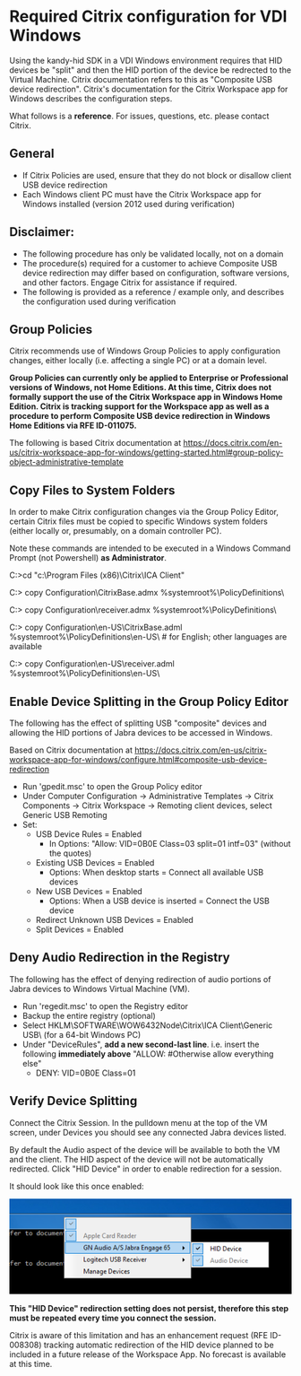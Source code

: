 # Required Citrix configuration for VDI Windows

Using the kandy-hid SDK in a VDI Windows environment requires that HID devices be "split" and then the HID portion of the device be redrected to the Virtual Machine. Citrix documentation refers to this as "Composite USB device redirection". Citrix's documentation for the Citrix Workspace app for Windows describes the configuration steps.

What follows is a **reference**. For issues, questions, etc. please contact Citrix. 

## General
- If Citrix Policies are used, ensure that they do not block or disallow client USB device redirection
- Each Windows client PC must have the Citrix Workspace app for Windows installed (version 2012 used during verification)

## Disclaimer: 
- The following procedure has only be validated locally, not on a domain
- The procedure(s) required for a customer to achieve Composite USB device redirection may differ based on configuration, software versions, and other factors. Engage Citrix for assistance if required.
- The following is provided as a reference / example only, and describes the configuration used during verification

## Group Policies
Citrix recommends use of Windows Group Policies to apply configuration changes, either locally (i.e. affecting a single PC) or at a domain level.

**Group Policies can currently only be applied to Enterprise or Professional versions of Windows, not Home Editions. At this time, Citrix does not formally support the use of the Citrix Workspace app in Windows Home Edition. Citrix is tracking support for the Workspace app as well as a procedure to perform Composite USB device redirection in Windows Home Editions via RFE ID-011075.**

The following is based Citrix documentation at https://docs.citrix.com/en-us/citrix-workspace-app-for-windows/getting-started.html#group-policy-object-administrative-template

## Copy Files to System Folders
In order to make Citrix configuration changes via the Group Policy Editor, certain Citrix files must be copied to specific Windows system folders (either locally or, presumably, on a domain controller PC).

Note these commands are intended to be executed in a Windows Command Prompt (not Powershell) **as Administrator**.

C:\>cd "c:\Program Files (x86)\Citrix\ICA Client" 

C:\> copy Configuration\CitrixBase.admx %systemroot%\PolicyDefinitions\ 

C:\> copy Configuration\receiver.admx %systemroot%\PolicyDefinitions\ 

C:\> copy Configuration\en-US\CitrixBase.adml %systemroot%\PolicyDefinitions\en-US\ 	# for English; other languages are available

C:\> copy Configuration\en-US\receiver.adml %systemroot%\PolicyDefinitions\en-US\

## Enable Device Splitting in the Group Policy Editor
The following has the effect of splitting USB "composite" devices and allowing the HID portions of Jabra devices to be accessed in Windows.

Based on Citrix documentation at https://docs.citrix.com/en-us/citrix-workspace-app-for-windows/configure.html#composite-usb-device-redirection

- Run 'gpedit.msc' to open the Group Policy editor
- Under Computer Configuration → Administrative Templates → Citrix Components → Citrix Workspace → Remoting client devices, select Generic USB Remoting
- Set:
    - USB Device Rules = Enabled
        - In Options: "Allow: VID=0B0E Class=03 split=01 intf=03" (without the quotes)
    - Existing USB Devices = Enabled
        - Options: When desktop starts = Connect all available USB devices
    - New USB Devices = Enabled
        - Options: When a USB device is inserted = Connect the USB device
    - Redirect Unknown USB Devices = Enabled
    - Split Devices = Enabled

## Deny Audio Redirection in the Registry
The following has the effect of denying redirection of audio portions of Jabra devices to Windows Virtual Machine (VM).

- Run 'regedit.msc' to open the Registry editor
- Backup the entire registry (optional)
- Select HKLM\SOFTWARE\WOW6432Node\Citrix\ICA Client\Generic USB\   (for a 64-bit Windows PC)
- Under "DeviceRules", **add a new second-last line**. i.e. insert the following **immediately above** "ALLOW: #Otherwise allow everything else"
    - DENY: VID=0B0E Class=01

## Verify Device Splitting
Connect the Citrix Session. In the pulldown menu at the top of the VM screen, under Devices you should see any connected Jabra devices listed.

By default the Audio aspect of the device will be available to both the VM and the client. The HID aspect of the device will not be automatically redirected. Click "HID Device" in order to enable redirection for a session.

It should look like this once enabled:

![image info](./split_device.png)

**This "HID Device" redirection setting does not persist, therefore this step must be repeated every time you connect the session.**

Citrix is aware of this limitation and has an enhancement request (RFE ID-008308) tracking automatic redirection of the HID device planned to be included in a future release of the Workspace App. No forecast is available at this time.
